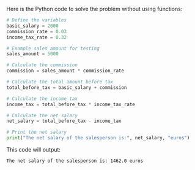 Here is the Python code to solve the problem without using functions:

```python
# Define the variables
basic_salary = 2000
commission_rate = 0.03
income_tax_rate = 0.32

# Example sales amount for testing
sales_amount = 5000

# Calculate the commission
commission = sales_amount * commission_rate

# Calculate the total amount before tax
total_before_tax = basic_salary + commission

# Calculate the income tax
income_tax = total_before_tax * income_tax_rate

# Calculate the net salary
net_salary = total_before_tax - income_tax

# Print the net salary
print("The net salary of the salesperson is:", net_salary, "euros")
```

This code will output:
```
The net salary of the salesperson is: 1462.0 euros
```